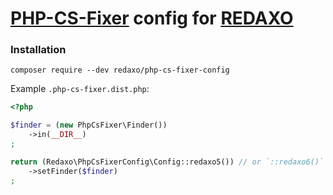 # [PHP-CS-Fixer](https://github.com/PHP-CS-Fixer/PHP-CS-Fixer) config for [REDAXO](https://github.com/redaxo/redaxo)

### Installation

```
composer require --dev redaxo/php-cs-fixer-config
```

Example `.php-cs-fixer.dist.php`:

```php
<?php

$finder = (new PhpCsFixer\Finder())
    ->in(__DIR__)
;

return (Redaxo\PhpCsFixerConfig\Config::redaxo5()) // or `::redaxo6()`
    ->setFinder($finder)
;

```
